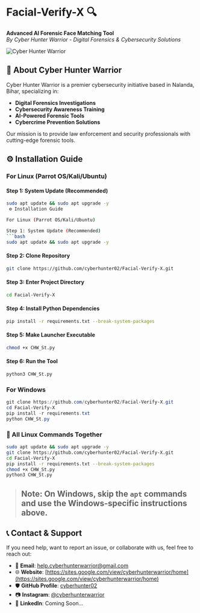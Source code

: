 
# Facial-Verify-X 🔍
**Advanced AI Forensic Face Matching Tool**  
*By Cyber Hunter Warrior - Digital Forensics & Cybersecurity Solutions*

![Cyber Hunter Warrior](https://sites.google.com/view/cyberhunterwarrior/home)

## 🏢 About Cyber Hunter Warrior
Cyber Hunter Warrior is a premier cybersecurity initiative based in Nalanda, Bihar, specializing in:
- **Digital Forensics Investigations**
- **Cybersecurity Awareness Training**
- **AI-Powered Forensic Tools**
- **Cybercrime Prevention Solutions**

Our mission is to provide law enforcement and security professionals with cutting-edge forensic tools.

## ⚙️ Installation Guide

### For Linux (Parrot OS/Kali/Ubuntu)

#### Step 1: System Update (Recommended)
```bash
sudo apt update && sudo apt upgrade -y
 ⚙️ Installation Guide

For Linux (Parrot OS/Kali/Ubuntu)

Step 1: System Update (Recommended)
```bash
sudo apt update && sudo apt upgrade -y
```

#### Step 2: Clone Repository
```bash
git clone https://github.com/cyberhunter02/Facial-Verify-X.git
```

#### Step 3: Enter Project Directory
```bash
cd Facial-Verify-X
```

#### Step 4: Install Python Dependencies
```bash
pip install -r requirements.txt --break-system-packages
```

#### Step 5: Make Launcher Executable
```bash
chmod +x CHW_St.py
```

#### Step 6: Run the Tool
```bash
python3 CHW_St.py
```

### For Windows
```powershell
git clone https://github.com/cyberhunter02/Facial-Verify-X.git
cd Facial-Verify-X
pip install -r requirements.txt
python CHW_St.py
```

### 🧠 All Linux Commands Together
```bash
sudo apt update && sudo apt upgrade -y
git clone https://github.com/cyberhunter02/Facial-Verify-X.git
cd Facial-Verify-X
pip install -r requirements.txt --break-system-packages
chmod +x CHW_St.py
python3 CHW_St.py
```

> **Note:** On Windows, skip the `apt` commands and use the Windows-specific instructions above.
> ---

## 📞 Contact & Support

If you need help, want to report an issue, or collaborate with us, feel free to reach out:

- 📧 **Email**: [help.cyberhunterwarrior@gmail.com](help.cyberhunterwarrior@gmail.com)
- 🌐 **Website**: [https://sites.google.com/view/cyberhunterwarrior/home](https://sites.google.com/view/cyberhunterwarrior/home)
- 🛡️ **GitHub Profile**: [cyberhunter02](https://github.com/cyberhunter02)
- 📷 **Instagram**: [@cyberhunterwarrior](https://instagram.com/cyberhunterwarrior)
- 💬 **LinkedIn**: Coming Soon...
